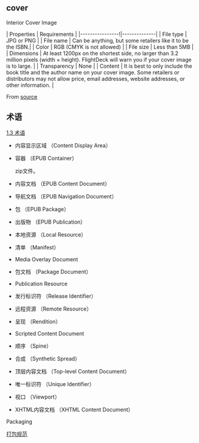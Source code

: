 
## cover

Interior Cover Image

| Properties      | Requirements |
|----------------!|--------------|
| File type       | JPG or PNG |
| File name       | Can be anything, but some retailers like it to be the ISBN.|
| Color           | RGB (CMYK is not allowed) |
| File size       | Less than 5MB |
| Dimensions      | At least 1200px on the shortest side, no larger than 3.2 million pixels (width × height). FlightDeck will warn you if your cover image is to large. |
| Transparency    | None |
| Content         | It is best to only include the book title and the author name on your cover image. Some retailers or distributors may not allow price, email addresses, website addresses, or other information. |


From [source](https://ebookflightdeck.com/handbook/coverimage)




## 术语

[1.3 术语](https://www.w3.org/publishing/epub32/epub-spec.html#sec-terminology)

- 内容显示区域    （Content Display Area）

- 容器            （EPUB Container）

    zip文件。

- 内容文档        （EPUB Content Document）

- 导航文档        （EPUB Navigation Document）

- 包              （EPUB Package）

- 出版物          （EPUB Publication）

- 本地资源        （Local Resource）

- 清单            （Manifest）

- Media Overlay Document

- 包文档          （Package Document）

- Publication Resource

- 发行标识符      （Release Identifier）

- 远程资源        （Remote Resource）

- 呈现            （Rendition）

- Scripted Content Document

- 顺序            （Spine）

- 合成            （Synthetic Spread）

- 顶层内容文档    （Top-level Content Document）

- 唯一标识符      （Unique Identifier）

- 视口            （Viewport）

- XHTML内容文档   （XHTML Content Document）





Packaging

[打包规范](https://www.w3.org/publishing/epub32/epub-packages.html#sec-package-conformance)



